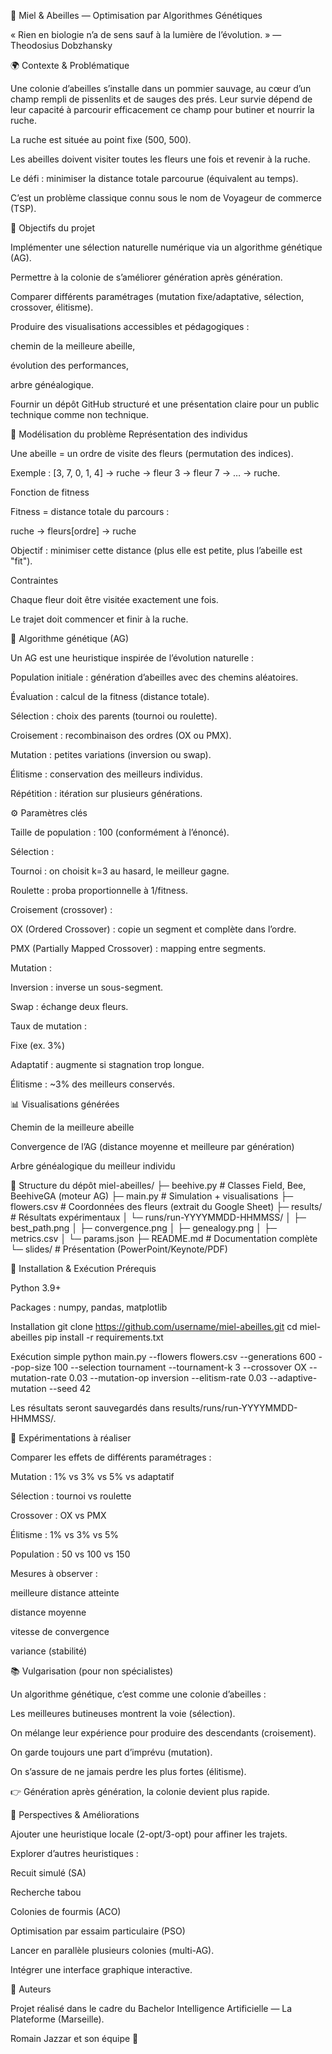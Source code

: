 🐝 Miel & Abeilles — Optimisation par Algorithmes Génétiques

« Rien en biologie n’a de sens sauf à la lumière de l’évolution. » — Theodosius Dobzhansky

🌍 Contexte & Problématique

Une colonie d’abeilles s’installe dans un pommier sauvage, au cœur d’un champ rempli de pissenlits et de sauges des prés. Leur survie dépend de leur capacité à parcourir efficacement ce champ pour butiner et nourrir la ruche.

La ruche est située au point fixe (500, 500).

Les abeilles doivent visiter toutes les fleurs une fois et revenir à la ruche.

Le défi : minimiser la distance totale parcourue (équivalent au temps).

C’est un problème classique connu sous le nom de Voyageur de commerce (TSP).

🎯 Objectifs du projet

Implémenter une sélection naturelle numérique via un algorithme génétique (AG).

Permettre à la colonie de s’améliorer génération après génération.

Comparer différents paramétrages (mutation fixe/adaptative, sélection, crossover, élitisme).

Produire des visualisations accessibles et pédagogiques :

chemin de la meilleure abeille,

évolution des performances,

arbre généalogique.

Fournir un dépôt GitHub structuré et une présentation claire pour un public technique comme non technique.

🧩 Modélisation du problème Représentation des individus

Une abeille = un ordre de visite des fleurs (permutation des indices).

Exemple : [3, 7, 0, 1, 4] → ruche → fleur 3 → fleur 7 → … → ruche.

Fonction de fitness

Fitness = distance totale du parcours :

ruche → fleurs[ordre] → ruche

Objectif : minimiser cette distance (plus elle est petite, plus l’abeille est "fit").

Contraintes

Chaque fleur doit être visitée exactement une fois.

Le trajet doit commencer et finir à la ruche.

🧬 Algorithme génétique (AG)

Un AG est une heuristique inspirée de l’évolution naturelle :

Population initiale : génération d’abeilles avec des chemins aléatoires.

Évaluation : calcul de la fitness (distance totale).

Sélection : choix des parents (tournoi ou roulette).

Croisement : recombinaison des ordres (OX ou PMX).

Mutation : petites variations (inversion ou swap).

Élitisme : conservation des meilleurs individus.

Répétition : itération sur plusieurs générations.

⚙️ Paramètres clés

Taille de population : 100 (conformément à l’énoncé).

Sélection :

Tournoi : on choisit k=3 au hasard, le meilleur gagne.

Roulette : proba proportionnelle à 1/fitness.

Croisement (crossover) :

OX (Ordered Crossover) : copie un segment et complète dans l’ordre.

PMX (Partially Mapped Crossover) : mapping entre segments.

Mutation :

Inversion : inverse un sous-segment.

Swap : échange deux fleurs.

Taux de mutation :

Fixe (ex. 3%)

Adaptatif : augmente si stagnation trop longue.

Élitisme : ~3% des meilleurs conservés.

📊 Visualisations générées

Chemin de la meilleure abeille

Convergence de l’AG (distance moyenne et meilleure par génération)

Arbre généalogique du meilleur individu

📂 Structure du dépôt miel-abeilles/ ├─ beehive.py # Classes Field, Bee, BeehiveGA (moteur AG) ├─ main.py # Simulation + visualisations ├─ flowers.csv # Coordonnées des fleurs (extrait du Google Sheet) ├─ results/ # Résultats expérimentaux │ └─ runs/run-YYYYMMDD-HHMMSS/ │ ├─ best_path.png │ ├─ convergence.png │ ├─ genealogy.png │ ├─ metrics.csv │ └─ params.json ├─ README.md # Documentation complète └─ slides/ # Présentation (PowerPoint/Keynote/PDF)

🚀 Installation & Exécution Prérequis

Python 3.9+

Packages : numpy, pandas, matplotlib

Installation git clone https://github.com/username/miel-abeilles.git cd miel-abeilles pip install -r requirements.txt

Exécution simple python main.py --flowers flowers.csv --generations 600 --pop-size 100
--selection tournament --tournament-k 3
--crossover OX --mutation-rate 0.03 --mutation-op inversion
--elitism-rate 0.03 --adaptive-mutation --seed 42

Les résultats seront sauvegardés dans results/runs/run-YYYYMMDD-HHMMSS/.

🔬 Expérimentations à réaliser

Comparer les effets de différents paramétrages :

Mutation : 1% vs 3% vs 5% vs adaptatif

Sélection : tournoi vs roulette

Crossover : OX vs PMX

Élitisme : 1% vs 3% vs 5%

Population : 50 vs 100 vs 150

Mesures à observer :

meilleure distance atteinte

distance moyenne

vitesse de convergence

variance (stabilité)

📚 Vulgarisation (pour non spécialistes)

Un algorithme génétique, c’est comme une colonie d’abeilles :

Les meilleures butineuses montrent la voie (sélection).

On mélange leur expérience pour produire des descendants (croisement).

On garde toujours une part d’imprévu (mutation).

On s’assure de ne jamais perdre les plus fortes (élitisme).

👉 Génération après génération, la colonie devient plus rapide.

🔮 Perspectives & Améliorations

Ajouter une heuristique locale (2-opt/3-opt) pour affiner les trajets.

Explorer d’autres heuristiques :

Recuit simulé (SA)

Recherche tabou

Colonies de fourmis (ACO)

Optimisation par essaim particulaire (PSO)

Lancer en parallèle plusieurs colonies (multi-AG).

Intégrer une interface graphique interactive.

👥 Auteurs

Projet réalisé dans le cadre du Bachelor Intelligence Artificielle — La Plateforme (Marseille).

Romain Jazzar et son équipe 🐝